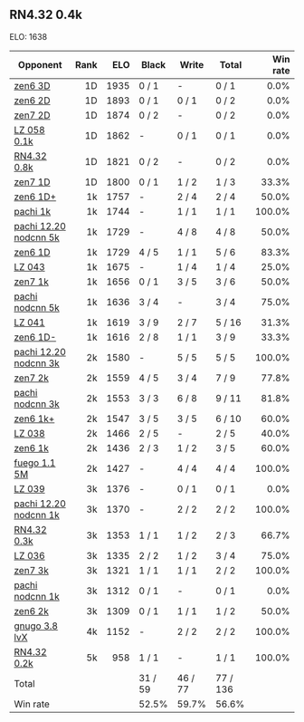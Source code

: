 ## RN4.32 0.4k ##

ELO: 1638

Opponent | Rank | ELO | Black | Write | Total | Win rate
---------|-----:|----:|-------|-------|-------|-------:
[zen6 3D](zen6%203D.md) | 1D | 1935 | 0 / 1 | - | 0 / 1 | 0.0%
[zen6 2D](zen6%202D.md) | 1D | 1893 | 0 / 1 | 0 / 1 | 0 / 2 | 0.0%
[zen7 2D](zen7%202D.md) | 1D | 1874 | 0 / 2 | - | 0 / 2 | 0.0%
[LZ 058 0.1k](LZ%20058%200.1k.md) | 1D | 1862 | - | 0 / 1 | 0 / 1 | 0.0%
[RN4.32 0.8k](RN4.32%200.8k.md) | 1D | 1821 | 0 / 2 | - | 0 / 2 | 0.0%
[zen7 1D](zen7%201D.md) | 1D | 1800 | 0 / 1 | 1 / 2 | 1 / 3 | 33.3%
[zen6 1D+](zen6%201D+.md) | 1k | 1757 | - | 2 / 4 | 2 / 4 | 50.0%
[pachi 1k](pachi%201k.md) | 1k | 1744 | - | 1 / 1 | 1 / 1 | 100.0%
[pachi 12.20 nodcnn 5k](pachi%2012.20%20nodcnn%205k.md) | 1k | 1729 | - | 4 / 8 | 4 / 8 | 50.0%
[zen6 1D](zen6%201D.md) | 1k | 1729 | 4 / 5 | 1 / 1 | 5 / 6 | 83.3%
[LZ 043](LZ%20043.md) | 1k | 1675 | - | 1 / 4 | 1 / 4 | 25.0%
[zen7 1k](zen7%201k.md) | 1k | 1656 | 0 / 1 | 3 / 5 | 3 / 6 | 50.0%
[pachi nodcnn 5k](pachi%20nodcnn%205k.md) | 1k | 1636 | 3 / 4 | - | 3 / 4 | 75.0%
[LZ 041](LZ%20041.md) | 1k | 1619 | 3 / 9 | 2 / 7 | 5 / 16 | 31.3%
[zen6 1D-](zen6%201D-.md) | 1k | 1616 | 2 / 8 | 1 / 1 | 3 / 9 | 33.3%
[pachi 12.20 nodcnn 3k](pachi%2012.20%20nodcnn%203k.md) | 2k | 1580 | - | 5 / 5 | 5 / 5 | 100.0%
[zen7 2k](zen7%202k.md) | 2k | 1559 | 4 / 5 | 3 / 4 | 7 / 9 | 77.8%
[pachi nodcnn 3k](pachi%20nodcnn%203k.md) | 2k | 1553 | 3 / 3 | 6 / 8 | 9 / 11 | 81.8%
[zen6 1k+](zen6%201k+.md) | 2k | 1547 | 3 / 5 | 3 / 5 | 6 / 10 | 60.0%
[LZ 038](LZ%20038.md) | 2k | 1466 | 2 / 5 | - | 2 / 5 | 40.0%
[zen6 1k](zen6%201k.md) | 2k | 1436 | 2 / 3 | 1 / 2 | 3 / 5 | 60.0%
[fuego 1.1 5M](fuego%201.1%205M.md) | 2k | 1427 | - | 4 / 4 | 4 / 4 | 100.0%
[LZ 039](LZ%20039.md) | 3k | 1376 | - | 0 / 1 | 0 / 1 | 0.0%
[pachi 12.20 nodcnn 1k](pachi%2012.20%20nodcnn%201k.md) | 3k | 1370 | - | 2 / 2 | 2 / 2 | 100.0%
[RN4.32 0.3k](RN4.32%200.3k.md) | 3k | 1353 | 1 / 1 | 1 / 2 | 2 / 3 | 66.7%
[LZ 036](LZ%20036.md) | 3k | 1335 | 2 / 2 | 1 / 2 | 3 / 4 | 75.0%
[zen7 3k](zen7%203k.md) | 3k | 1321 | 1 / 1 | 1 / 1 | 2 / 2 | 100.0%
[pachi nodcnn 1k](pachi%20nodcnn%201k.md) | 3k | 1312 | 0 / 1 | - | 0 / 1 | 0.0%
[zen6 2k](zen6%202k.md) | 3k | 1309 | 0 / 1 | 1 / 1 | 1 / 2 | 50.0%
[gnugo 3.8 lvX](gnugo%203.8%20lvX.md) | 4k | 1152 | - | 2 / 2 | 2 / 2 | 100.0%
[RN4.32 0.2k](RN4.32%200.2k.md) | 5k | 958 | 1 / 1 | - | 1 / 1 | 100.0%
Total | | | 31 / 59 | 46 / 77 | 77 / 136 | 
Win rate| | | 52.5% | 59.7% | 56.6% | 
